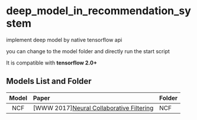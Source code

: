 # deep_model_in_recommendation_system

implement deep model by native tensorflow api

you can change to the model folder and directly run the start script

It is compatible with **tensorflow 2.0+**

## Models List and Folder

|                 Model                  | Paper         |    Folder   |
| :------------------------------------: | :-------------- | :------------|
| NCF  | [WWW 2017][Neural Collaborative Filtering](https://arxiv.org/abs/1708.05031)       |    NCF     |


